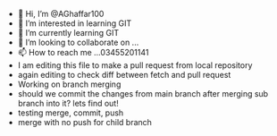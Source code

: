 - 👋 Hi, I’m @AGhaffar100
- 👀 I’m interested in learning GIT
- 🌱 I’m currently learning GIT
- 💞️ I’m looking to collaborate on ...
- 📫 How to reach me ...03455201141
- I am editing this file to make a pull request from local repository
- again editing to check diff between fetch and pull request
- Working on branch merging
- should we commit the changes from main branch after merging sub branch into it? lets find out!
- testing merge, commit, push
- merge with no push for child branch
<!---
AGhaffar100/AGhaffar100 is a ✨ special ✨ repository because its `README.md` (this file) appears on your GitHub profile.
You can click the Preview link to take a look at your changes.
--->
